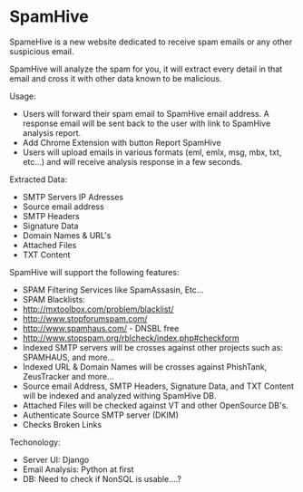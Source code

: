 SpamHive
========

SpameHive is a new website dedicated to receive spam emails or any other suspicious email.

SpamHive will analyze the spam for you, it will extract every detail in that email and cross it with other data known to be malicious.

Usage:
 - Users will forward their spam email to SpamHive email address. A response email will be sent back to the user with link to SpamHive analysis report.
  - Add Chrome Extension with button Report SpamHive
 - Users will upload emails in various formats (eml, emlx, msg, mbx, txt, etc...) and will receive analysis response in a few seconds.

Extracted Data:
 - SMTP Servers IP Adresses
 - Source email address
 - SMTP Headers
 - Signature Data
 - Domain Names & URL's
 - Attached Files
 - TXT Content

SpamHive will support the following features:
 - SPAM Filtering Services like SpamAssasin, Etc...
 - SPAM Blacklists:
  -  http://mxtoolbox.com/problem/blacklist/
  -  http://www.stopforumspam.com/
  -  http://www.spamhaus.com/  - DNSBL free
  -  http://www.stopspam.org/rblcheck/index.php#checkform
 - Indexed SMTP servers will be crosses against other projects such as: SPAMHAUS, and more...
 - Indexed URL & Domain Names will be crosses against PhishTank, ZeusTracker and more...
 - Source email Address, SMTP Headers, Signature Data, and TXT Content will be indexed and analyzed withing SpamHive DB.
 - Attached Files will be checked against VT and other OpenSource DB's.
 - Authenticate Source SMTP server (DKIM)
 - Checks Broken Links



Techonology:
- Server UI:  Django
- Email Analysis: Python at first
- DB: Need to check if NonSQL is usable....?
